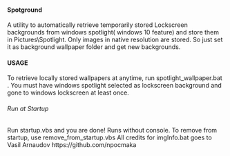 <h4>Spotground</h4>
<p1>A utility to automatically retrieve temporarily stored Lockscreen backgrounds from windows spotlight( windows 10 feature) and store them in Pictures\Spotlight. Only images in
native resolution are stored. So just set it as background wallpaper folder and get new backgrounds.

<h4>USAGE</h4>
<p1>To retrieve locally stored wallpapers at anytime, run spotlight_wallpaper.bat . You must have windows spotlight selected as lockscreen background and gone to windows lockscreen at least once.

<h6>Run at Startup</h4>
<p1>Run startup.vbs and you are done! Runs without console.
<p1>To remove from startup, use remove_from_startup.vbs
<l1>
All credits for imgInfo.bat goes to Vasil Arnaudov https://github.com/npocmaka

